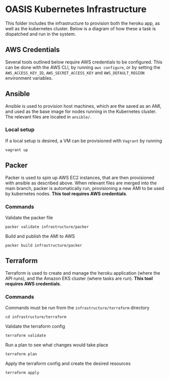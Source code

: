 # OASIS Kubernetes Infrastructure

This folder includes the infrastructure to provision both the heroku app, as well as the kubernetes cluster. Below is a diagram of how these a task is dispatched and run in the system.

<!-- Insert diagram -->


## AWS Credentials
Several tools outlined below require AWS credentials to be configured. This can be done with the AWS CLI, by running `aws configure`, or by setting the `AWS_ACCESS_KEY_ID`, `AWS_SECRET_ACCESS_KEY` and `AWS_DEFAULT_REGION` environment variables.


## Ansible
Ansible is used to provision host machines, which are the saved as an AMI, and used as the base image for nodes running in the Kubernetes cluster. The relevant files are located in `ansible/`.

### Local setup
If a local setup is desired, a VM can be provisioned with `Vagrant` by running
```
vagrant up
```

## Packer
Packer is used to spin up AWS EC2 instances, that are then provisioned with ansible as described above. When relevant files are merged into the main branch, packer is automatically run, provisioning a new AMI to be used by kubernetes nodes. **This tool requires AWS credentials**.


### Commands

Validate the packer file
```
packer validate infrastructure/packer
```

Build and publish the AMI to AWS
```
packer build infrastructure/packer
```

## Terraform
Terraform is used to create and manage the heroku application (where the API runs), and the Amazon EKS cluster (where tasks are run). **This tool requires AWS credentials**.


### Commands

Commands must be run from the `infrastructure/terraform` directory
```
cd infrastructure/terraform
```

Validate the terraform config
```
terraform validate
```

Run a plan to see what changes would take place
```
terraform plan
```

Apply the terraform config and create the desired resources
```
terraform apply
```
